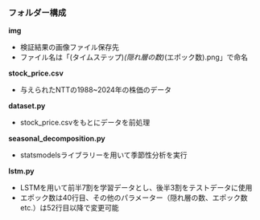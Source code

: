 ### フォルダー構成
**img**
- 検証結果の画像ファイル保存先
- ファイル名は「(タイムステップ)_(隠れ層の数)_(エポック数).png」で命名

**stock_price.csv**
- 与えられたNTTの1988~2024年の株価のデータ

**dataset.py**
- stock_price.csvをもとにデータを前処理

**seasonal_decomposition.py**
- statsmodelsライブラリーを用いて季節性分析を実行

**lstm.py**
- LSTMを用いて前半7割を学習データとし、後半3割をテストデータに使用
- エポック数は40行目、その他のパラメーター（隠れ層の数、エポック数etc.）は52行目以降で変更可能
